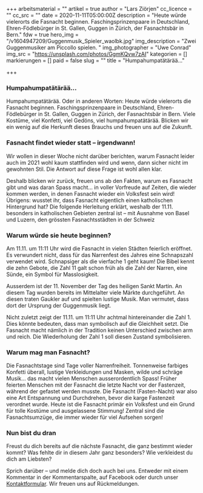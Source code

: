 +++
arbeitsmaterial = ""
artikel = true
author = "Lars Ziörjen"
cc_licence = ""
cc_src = ""
date = 2020-11-11T05:00:00Z
description = "Heute würde vielerorts die Fasnacht beginnen. Faschingsprinzenpaare in Deutschland, Ehren-Födlebürger in St. Gallen, Guggen in Zürich, der Fasnachtsbär in Bern."
fdw = true
hero_img = "/v1604947209/Guggenmusik_Spieler_waolbk.jpg"
img_description = "Zwei Guggenmusiker am Piccollo spielen. "
img_photographer = "Uwe Conrad"
img_src = "https://unsplash.com/photos/GgmKQvw7zAI"
kategorien = []
markierungen = []
paid = false
slug = ""
title = "Humpahumpatätärää…"

+++
### Humpahumpatätärää…

Humpahumpatätärää. Oder in anderen Worten: Heute würde vielerorts die Fasnacht beginnen. Faschingsprinzenpaare in Deutschland, Ehren-Födlebürger in St. Gallen, Guggen in Zürich, der Fasnachtsbär in Bern. Viele Kostüme, viel Konfetti, viel Gedöns, viel humpahumpatätärää. Blicken wir ein wenig auf die Herkunft dieses Brauchs und freuen uns auf die Zukunft.

### Fasnacht findet wieder statt – irgendwann!

Wir wollen in dieser Woche nicht darüber berichten, warum Fasnacht leider auch im 2021 wohl kaum stattfinden wird und wenn, dann sicher nicht im gewohnten Stil. Die Antwort auf diese Frage ist wohl allen klar.

Deshalb blicken wir zurück, freuen uns ab den Fakten, warum es Fasnacht gibt und was daran Spass macht… in voller Vorfreude auf Zeiten, die wieder kommen werden, in denen Fasnacht wieder ein Volksfest sein wird! Übrigens: wusstet ihr, dass Fasnacht eigentlich einen katholischen Hintergrund hat? Die folgende Herleitung erklärt, weshalb der 11.11. besonders in katholischen Gebieten zentral ist – mit Ausnahme von Basel und Luzern, den grössten Fasnachtsstädten in der Schweiz

### Warum würde sie heute beginnen?

Am 11.11. um 11:11 Uhr wird die Fasnacht in vielen Städten feierlich eröffnet. Es verwundert nicht, dass für das Narrenfest des Jahres eine Schnapszahl verwendet wird. Schnapsiger als die vierfache 1 geht kaum! Die Bibel kennt die zehn Gebote, die Zahl 11 galt schon früh als die Zahl der Narren, eine Sünde, ein Symbol für Masslosigkeit.

Ausserdem ist der 11. November der Tag des heiligen Sankt Martin. An diesem Tag wurden bereits im Mittelalter viele Märkte durchgeführt. An diesen traten Gaukler auf und spielten lustige Musik. Man vermutet, dass dort der Ursprung der Guggenmusik liegt.

Nicht zuletzt zeigt der 11.11. um 11:11 Uhr achtmal hintereinander die Zahl 1. Dies könnte bedeuten, dass man symbolisch auf die Gleichheit setzt. Die Fasnacht macht nämlich in der Tradition keinen Unterschied zwischen arm und reich. Die Wiederholung der Zahl 1 soll diesen Zustand symbolisieren.

### Warum mag man Fasnacht?

Die Fasnachtstage sind Tage voller Narrenfreiheit. Tonnenweise farbiges Konfetti überall, lustige Verkleidungen und Masken, wilde und schräge Musik… das macht vielen Menschen ausserordentlich Spass! Früher feierten Menschen mit der Fasnacht die letzte Nacht vor der Fastenzeit, während der gefastet werden musste. Die Fasnacht (Fasten-Nacht) war also eine Art Entspannung und Durchdrehen, bevor die karge Fastenzeit verordnet wurde. Heute ist die Fasnacht primär ein Volksfest und ein Grund für tolle Kostüme und ausgelassene Stimmung! Zentral sind die Fasnachtsumzüge, die immer wieder für viel Aufsehen sorgen!

### Nun bist du dran

Freust du dich bereits auf die nächste Fasnacht, die ganz bestimmt wieder kommt? Was fehlte dir in diesem Jahr ganz besonders? Wie verkleidest du dich am Liebsten?

Sprich darüber – und melde dich doch auch bei uns. Entweder mit einem Kommentar in der Kommentarspalte, auf Facebook oder durch unser [Kontaktformular](https://www.chinderzytig.ch/kontakt/). Wir freuen uns auf Rückmeldungen.